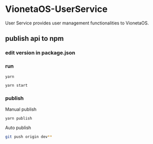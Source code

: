 # VionetaOS-UserService


User Service provides user management functionalities to VionetaOS.



## publish api to npm

### edit version in package.json

### run
```bash
yarn

yarn start
```

### publish

Manual publish
```bash
yarn publish
```

Auto publish
```bash 
git push origin dev**
```